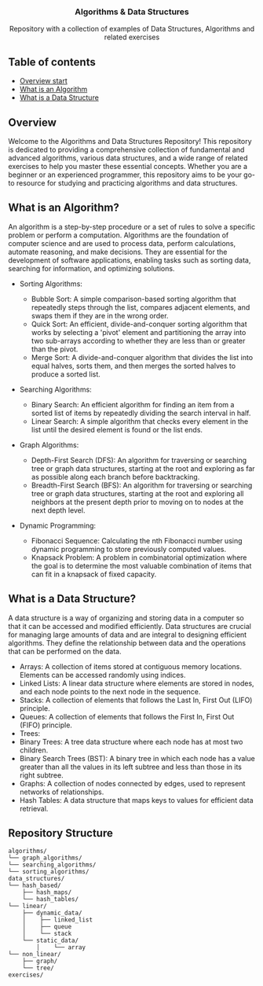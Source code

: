 <p align="center">
  <!--<a href="https://example.com/">
    <img src="https://via.placeholder.com/72" alt="Logo" width=72 height=72>
  </a>-->

  <h3 align="center">Algorithms & Data Structures</h3>

  <p align="center">
    Repository with a collection of examples of Data Structures, Algorithms and related exercises
    <br>
    <!--<a href="https://reponame/issues/new?template=bug.md">Report bug</a>
    ·
    <a href="https://reponame/issues/new?template=feature.md&labels=feature">Request feature</a>-->
  </p>
</p>


## Table of contents

- [Overview start](#overview)
- [What is an Algorithm](#what-is-an-algorithm)
- [What is a Data Structure](#what-is-a-data_structure)

## Overview
Welcome to the Algorithms and Data Structures Repository! This repository is dedicated to providing a comprehensive collection of fundamental and advanced algorithms, various data structures, and a wide range of related exercises to help you master these essential concepts. Whether you are a beginner or an experienced programmer, this repository aims to be your go-to resource for studying and practicing algorithms and data structures.

## What is an Algorithm?
An algorithm is a step-by-step procedure or a set of rules to solve a specific problem or perform a computation. Algorithms are the foundation of computer science and are used to process data, perform calculations, automate reasoning, and make decisions. They are essential for the development of software applications, enabling tasks such as sorting data, searching for information, and optimizing solutions.

  - Sorting Algorithms:
    - Bubble Sort: A simple comparison-based sorting algorithm that repeatedly steps through the list, compares adjacent elements, and swaps them if they are in the wrong order.
    - Quick Sort: An efficient, divide-and-conquer sorting algorithm that works by selecting a 'pivot' element and partitioning the array into two sub-arrays according to whether they are less than or greater than the pivot.
    - Merge Sort: A divide-and-conquer algorithm that divides the list into equal halves, sorts them, and then merges the sorted halves to produce a sorted list.

  - Searching Algorithms:
    - Binary Search: An efficient algorithm for finding an item from a sorted list of items by repeatedly dividing the search interval in half.
    - Linear Search: A simple algorithm that checks every element in the list until the desired element is found or the list ends.

  - Graph Algorithms:
    - Depth-First Search (DFS): An algorithm for traversing or searching tree or graph data structures, starting at the root and exploring as far as possible along each branch before backtracking.
    - Breadth-First Search (BFS): An algorithm for traversing or searching tree or graph data structures, starting at the root and exploring all neighbors at the present depth prior to moving on to nodes at the next depth level.

  - Dynamic Programming:
    - Fibonacci Sequence: Calculating the nth Fibonacci number using dynamic programming to store previously computed values.
    - Knapsack Problem: A problem in combinatorial optimization where the goal is to determine the most valuable combination of items that can fit in a knapsack of fixed capacity.

## What is a Data Structure?
A data structure is a way of organizing and storing data in a computer so that it can be accessed and modified efficiently. Data structures are crucial for managing large amounts of data and are integral to designing efficient algorithms. They define the relationship between data and the operations that can be performed on the data.

  - Arrays: A collection of items stored at contiguous memory locations. Elements can be accessed randomly using indices.
  - Linked Lists: A linear data structure where elements are stored in nodes, and each node points to the next node in the sequence.
  - Stacks: A collection of elements that follows the Last In, First Out (LIFO) principle.
  - Queues: A collection of elements that follows the First In, First Out (FIFO) principle.
  - Trees:
  - Binary Trees: A tree data structure where each node has at most two children.
  - Binary Search Trees (BST): A binary tree in which each node has a value greater than all the values in its left subtree and less than those in its right subtree.
  - Graphs: A collection of nodes connected by edges, used to represent networks of relationships.
  - Hash Tables: A data structure that maps keys to values for efficient data retrieval.

## Repository Structure

```text
algorithms/
└── graph_algorithms/
└── searching_algorithms/
└── sorting_algorithms/
data_structures/
└── hash_based/
    ├── hash_maps/
    └── hash_tables/
└── linear/
    ├── dynamic_data/
    │    ├── linked_list
    │    ├── queue
    │    └── stack
    └── static_data/
        │    └── array
└── non_linear/
    ├── graph/
    └── tree/
exercises/
```

<!--```text
algorithms/
data_structures/
exercises/
└── folder2/
    ├── folder3/
    │   ├── file1
    │   └── file2
    └── folder4/
        ├── file3
        └── file4
```-->
